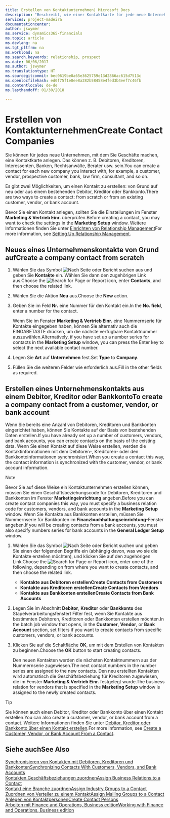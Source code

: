 ```yaml
---
title: Erstellen von Kontaktunternehmen| Microsoft Docs
description: "Beschreibt, wie einer Kontaktkarte für jede neue Unternehmung oder potentielle neuen Unternehmung erstellt wird, mit dem Sie eine Geschäftsbeziehung haben."
services: project-madeira
documentationcenter: 
author: jswymer
ms.service: dynamics365-financials
ms.topic: article
ms.devlang: na
ms.tgt_pltfrm: na
ms.workload: na
ms.search.keywords: relationship, prospect
ms.date: 06/06/2017
ms.author: jswymer
ms.translationtype: HT
ms.sourcegitcommit: bec0619be0a65e3625759e13d2866ac615d7513c
ms.openlocfilehash: ed0f75f1e0ee8a282b58458e4fed3b4eef7c46fb
ms.contentlocale: de-de
ms.lasthandoff: 01/30/2018

---
```

# <a name="create-contact-companies"></a><span data-ttu-id="4393f-103">Erstellen von Kontaktunternehmen</span><span class="sxs-lookup"><span data-stu-id="4393f-103">Create Contact Companies</span></span>
<span data-ttu-id="4393f-104">Sie können für jedes neue Unternehmen, mit dem Sie Geschäfte machen, eine Kontaktkarte anlegen. Das können z. B. Debitoren, Kreditoren, Interessenten, Banken, Rechtsanwälte, Berater usw. sein.</span><span class="sxs-lookup"><span data-stu-id="4393f-104">You can create a contact for each new company you interact with, for example, a customer, vendor, prospective customer, bank, law firm, consultant, and so on.</span></span>

<span data-ttu-id="4393f-105">Es gibt zwei Möglichkeiten, um einen Kontakt zu erstellen: von Grund auf neu oder aus einem bestehenden Debitor, Kreditor oder Bankkonto.</span><span class="sxs-lookup"><span data-stu-id="4393f-105">There are two ways to create a contact: from scratch or from an existing customer, vendor, or bank account.</span></span>

<span data-ttu-id="4393f-106">Bevor Sie einen Kontakt anlegen, sollten Sie die Einstellungen im Fenster **Marketing & Vertrieb Einr.** überprüfen.</span><span class="sxs-lookup"><span data-stu-id="4393f-106">Before creating a contact, you may want to check the settings in the **Marketing Setup** window.</span></span> <span data-ttu-id="4393f-107">Weitere Informationen finden Sie unter [Einrichten von Relationship Management](marketing-setup-marketing.md)</span><span class="sxs-lookup"><span data-stu-id="4393f-107">For more information, see [Setting Up Relationship Management](marketing-setup-marketing.md).</span></span>

## <a name="create-a-company-contact-from-scratch"></a><span data-ttu-id="4393f-108">Neues eines Unternehmenskontakte von Grund auf</span><span class="sxs-lookup"><span data-stu-id="4393f-108">Create a company contact from scratch</span></span>
1. <span data-ttu-id="4393f-109">Wählen Sie das Symbol ![Nach Seite oder Bericht suchen](media/ui-search/search_small.png "Nach Seite oder Bericht suchen") aus und geben Sie **Kontakte** ein. Wählen Sie dann den zugehörigen Link aus.</span><span class="sxs-lookup"><span data-stu-id="4393f-109">Choose the ![Search for Page or Report](media/ui-search/search_small.png "Search for Page or Report icon") icon, enter **Contacts**, and then choose the related link.</span></span>
2. <span data-ttu-id="4393f-110">Wählen Sie die Aktion **Neu** aus.</span><span class="sxs-lookup"><span data-stu-id="4393f-110">Choose the **New** action.</span></span>
3. <span data-ttu-id="4393f-111">Geben Sie im Feld **Nr.** eine Nummer für den Kontakt ein.</span><span class="sxs-lookup"><span data-stu-id="4393f-111">In the **No. field**, enter a number for the contact.</span></span>

    <span data-ttu-id="4393f-112">Wenn Sie im Fenster **Marketing & Vertrieb Einr.** eine Nummernserie für Kontakte eingegeben haben, können Sie alternativ auch die EINGABETASTE drücken, um die nächste verfügbare Kontaktnummer auszuwählen.</span><span class="sxs-lookup"><span data-stu-id="4393f-112">Alternatively, if you have set up a number series for contacts in the **Marketing Setup** window, you can press the Enter key to select the next available contact number.</span></span>  
4. <span data-ttu-id="4393f-113">Legen Sie **Art** auf **Unternehmen** fest.</span><span class="sxs-lookup"><span data-stu-id="4393f-113">Set **Type** to **Company**.</span></span>
5. <span data-ttu-id="4393f-114">Füllen Sie die weiteren Felder wie erforderlich aus.</span><span class="sxs-lookup"><span data-stu-id="4393f-114">Fill in the other fields as required.</span></span>

## <a name="to-create-a-company-contact-from-a-customer-vendor-or-bank-account"></a><span data-ttu-id="4393f-115">Erstellen eines Unternehmenskontakts aus einem Debitor, Kreditor oder Bankkonto</span><span class="sxs-lookup"><span data-stu-id="4393f-115">To create a company contact from a customer, vendor, or bank account</span></span>
<span data-ttu-id="4393f-116">Wenn Sie bereits eine Anzahl von Debitoren, Kreditoren und Bankkonten eingerichtet haben, können Sie Kontakte auf der Basis von bestehenden Daten erstellen.</span><span class="sxs-lookup"><span data-stu-id="4393f-116">If you have already set up a number of customers, vendors, and bank accounts, you can create contacts on the basis of the existing data.</span></span> <span data-ttu-id="4393f-117">Wenn Sie einen Kontakt auf diese Weise erstellen, werden die Kontaktinformationen mit dem Debitoren-, Kreditoren- oder den Bankkontoinformationen synchronisiert.</span><span class="sxs-lookup"><span data-stu-id="4393f-117">When you create a contact this way, the contact information is synchronized with the customer, vendor, or bank account information.</span></span>

> [!NOTE]  
>   <span data-ttu-id="4393f-118">Bevor Sie auf diese Weise ein Kontaktunternehmen erstellen können, müssen Sie einen Geschäftsbeziehungscode für Debitoren, Kreditoren und Bankkonten im Fenster **Marketingeinrichtung** angeben.</span><span class="sxs-lookup"><span data-stu-id="4393f-118">Before you can create contact companies this way, you must specify a business relation code for customers, vendors, and bank accounts in the **Marketing Setup** window.</span></span> <span data-ttu-id="4393f-119">Wenn Sie Kontakte aus Bankkonten erstellen, müssen Sie Nummernserie für Bankkonten im **Finanzbuchhaltungseinrichtung**-Fenster angeben.</span><span class="sxs-lookup"><span data-stu-id="4393f-119">If you will be creating contacts from a bank accounts, you must also specify numbers series for bank accounts in the **General Ledger Setup** window.</span></span>

1. <span data-ttu-id="4393f-120">Wählen Sie das Symbol ![Nach Seite oder Bericht suchen](media/ui-search/search_small.png "Nach Seite oder Bericht suchen") und geben Sie einen der folgenden Begriffe ein (abhängig davon, was wo sie die Kontakte erstellen möchten), und klicken Sie auf den zugehörigen Link.</span><span class="sxs-lookup"><span data-stu-id="4393f-120">Choose the ![Search for Page or Report](media/ui-search/search_small.png "Search for Page or Report icon") icon, enter one of the following, depending on from where you want to create contacts, and then choose the related link.</span></span>
   * <span data-ttu-id="4393f-121">**Kontakte aus Debitoren erstellen**</span><span class="sxs-lookup"><span data-stu-id="4393f-121">**Create Contacts from Customers**</span></span>
   * <span data-ttu-id="4393f-122">**Kontakte aus Kreditoren erstellen**</span><span class="sxs-lookup"><span data-stu-id="4393f-122">**Create Contacts from Vendors**</span></span>
   * <span data-ttu-id="4393f-123">**Kontakte aus Bankkonten erstellen**</span><span class="sxs-lookup"><span data-stu-id="4393f-123">**Create Contacts from Bank Accounts**</span></span>
2. <span data-ttu-id="4393f-124">Legen Sie im Abschnitt **Debitor**, **Kreditor** oder **Bankkonto** des Stapelverarbeitungsfenstert Filter fest, wenn Sie Kontakte aus bestimmten Debitoren, Kreditoren oder Bankkonten erstellen möchten.</span><span class="sxs-lookup"><span data-stu-id="4393f-124">In the batch job window that opens, in the **Customer**, **Vendor**, or **Bank Account** section, set filters if you want to create contacts from specific customers, vendors, or bank accounts.</span></span>
3. <span data-ttu-id="4393f-125">Klicken Sie auf die Schaltfläche **OK**, um mit dem Erstellen von Kontakten zu beginnen.</span><span class="sxs-lookup"><span data-stu-id="4393f-125">Choose the **OK** button to start creating contacts.</span></span>

    <span data-ttu-id="4393f-126">Den neuen Kontakten werden die nächsten Kontaktnummern aus der Nummernserie zugewiesen.</span><span class="sxs-lookup"><span data-stu-id="4393f-126">The next contact numbers in the number series are assigned to the new contacts.</span></span> <span data-ttu-id="4393f-127">Den neu erstellten Kontakten wird automatisch die Geschäftsbeziehung für Kreditoren zugewiesen, die im Fenster **Marketing & Vertrieb Einr.** festgelegt wurde.</span><span class="sxs-lookup"><span data-stu-id="4393f-127">The business relation for vendors that is specified in the **Marketing Setup** window is assigned to the newly created contacts.</span></span>

> [!TIP]  
>   <span data-ttu-id="4393f-128">Sie können auch einen Debitor, Kreditor oder Bankkonto über einen Kontakt erstellen.</span><span class="sxs-lookup"><span data-stu-id="4393f-128">You can also create a customer, vendor, or bank account from a contact.</span></span> <span data-ttu-id="4393f-129">Weitere Informationen finden Sie unter [Debitor, Kreditor oder Bankkonto über einen Kontakt erstellen](marketing-how-create-contacts-new-customers-vendors-bank-accounts.md).</span><span class="sxs-lookup"><span data-stu-id="4393f-129">For more information, see [Create a Customer, Vendor, or Bank Account From a Contact](marketing-how-create-contacts-new-customers-vendors-bank-accounts.md).</span></span>

## <a name="see-also"></a><span data-ttu-id="4393f-130">Siehe auch</span><span class="sxs-lookup"><span data-stu-id="4393f-130">See Also</span></span>
[<span data-ttu-id="4393f-131">Synchronisieren von Kontakten mit Debitoren, Kreditoren und Bankkonten</span><span class="sxs-lookup"><span data-stu-id="4393f-131">Synchronizing Contacts With Customers, Vendors, and Bank Accounts</span></span>](marketing-synchronize-contacts-customers-vendors-bank-accounts.md)  
[<span data-ttu-id="4393f-132">Kontakten Geschäftsbeziehungen zuordnen</span><span class="sxs-lookup"><span data-stu-id="4393f-132">Assign Business Relations to a Contact</span></span>](marketing-business-relations.md#AssignBusRelContact)  
[<span data-ttu-id="4393f-133">Kontakt eine Branche zuordnen</span><span class="sxs-lookup"><span data-stu-id="4393f-133">Assign Industry Groups to a Contact</span></span>](marketing-industry-groups.md#AssignIndustryGroupContact)  
[<span data-ttu-id="4393f-134">Zuordnen von Verteiler zu einem Kontakt</span><span class="sxs-lookup"><span data-stu-id="4393f-134">Assign Mailing Groups to a Contact</span></span>](marketing-mailing-groups.md#AssignMailGroupContact)  
[<span data-ttu-id="4393f-135">Anlegen von Kontaktpersonen</span><span class="sxs-lookup"><span data-stu-id="4393f-135">Create Contact Persons</span></span>](marketing-create-contact-persons.md)  
[<span data-ttu-id="4393f-136">Arbeiten mit Finance and Operations, Business edition</span><span class="sxs-lookup"><span data-stu-id="4393f-136">Working with Finance and Operations, Business edition</span></span>](ui-work-product.md)

